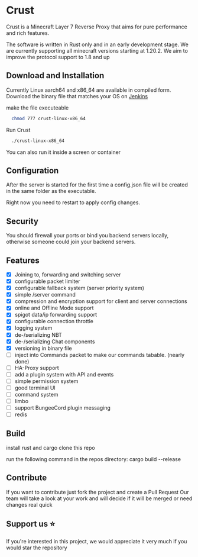 # Crust

Crust is a Minecraft Layer 7 Reverse Proxy that aims for pure performance and rich features.

The software is written in Rust only and in an early development stage. We are currently supporting all minecraft
versions starting at 1.20.2. We aim to improve the protocol support to 1.8 and up

## Download and Installation

Currently Linux aarch64 and x86_64 are available in compiled form.
Download the binary file that matches your OS on [Jenkins](https://ci.outfluencer.dev/job/Crust/)

make the file executeable

```bash
  chmod 777 crust-linux-x86_64
```

Run Crust

```bash
  ./crust-linux-x86_64
```

You can also run it inside a screen or container

## Configuration

After the server is started for the first time a config.json file will be created in the same folder as the executable.

Right now you need to restart to apply config changes.

## Security

You should firewall your ports or bind you backend servers locally, otherwise someone could join your backend servers.

## Features

- [x] Joining to, forwarding and switching server
- [x] configurable packet limiter
- [x] configurable fallback system (server priority system)
- [x] simple /server command
- [x] compression and encryption support for client and server connections
- [x] online and Offline Mode support
- [x] spigot data/ip forwarding support
- [x] configurable connection throttle
- [x] logging system
- [x] de-/serializing NBT
- [x] de-/serializing Chat components
- [x] versioning in binary file
- [ ] inject into Commands packet to make our commands tabable. (nearly done)
- [ ] HA-Proxy support
- [ ] add a plugin system with API and events
- [ ] simple permission system
- [ ] good terminal UI
- [ ] command system
- [ ] limbo
- [ ] support BungeeCord plugin messaging
- [ ] redis

## Build

install rust and cargo
clone this repo

run the following command in the repos directory:
cargo build --release

## Contribute

If you want to contribute just fork the project and create a Pull Request
Our team will take a look at your work and will decide if it will be merged or need changes real quick

## Support us ⭐️

If you're interested in this project, we would appreciate it very much if you would star the repository


